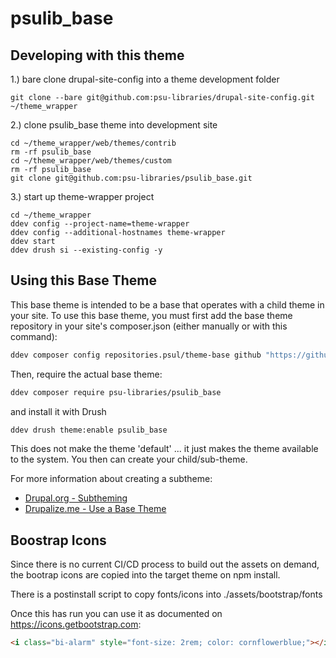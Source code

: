 # psulib_base

## Developing with this theme 
1.) bare clone drupal-site-config into a theme development folder
```
git clone --bare git@github.com:psu-libraries/drupal-site-config.git ~/theme_wrapper
```

2.) clone psulib_base theme into development site
```
cd ~/theme_wrapper/web/themes/contrib
rm -rf psulib_base
cd ~/theme_wrapper/web/themes/custom
rm -rf psulib_base
git clone git@github.com:psu-libraries/psulib_base.git
```

3.) start up theme-wrapper project
```
cd ~/theme_wrapper
ddev config --project-name=theme-wrapper
ddev config --additional-hostnames theme-wrapper
ddev start
ddev drush si --existing-config -y 
```


## Using this Base Theme

This base theme is intended to be a base that operates with a child theme in your site. To use this base theme, you must first add the base theme repository in your site's composer.json (either manually or with this command):

```bash
ddev composer config repositories.psul/theme-base github "https://github.com/psu-libraries/psulib_base.git"
```

Then, require the actual base theme:

```bash
ddev composer require psu-libraries/psulib_base
```
and install it with Drush
```bash
ddev drush theme:enable psulib_base
```

This does not make the theme 'default' ... it just makes the theme available to the system. You then can create your child/sub-theme.

For more information about creating a subtheme:
- [Drupal.org - Subtheming](https://www.drupal.org/node/2165673)
- [Drupalize.me - Use a Base Theme](https://drupalize.me/tutorial/use-base-theme)


## Boostrap Icons

Since there is no current CI/CD process to build out the assets on demand, the bootrap icons are copied into the target theme on npm install.

There is a postinstall script to copy fonts/icons into ./assets/bootstrap/fonts
 
Once this has run you can use it as documented on https://icons.getbootstrap.com:

```html
<i class="bi-alarm" style="font-size: 2rem; color: cornflowerblue;"></i>
```